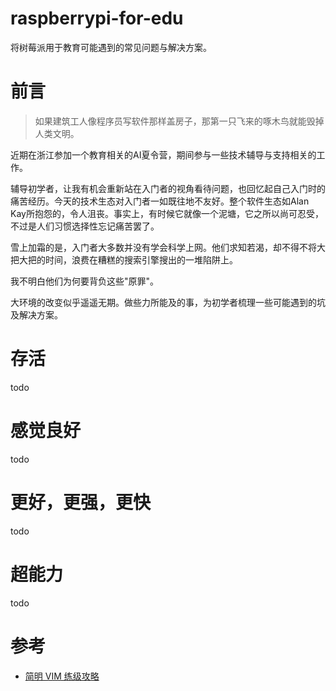 # raspberrypi-for-edu
将树莓派用于教育可能遇到的常见问题与解决方案。

# 前言
>  如果建筑工人像程序员写软件那样盖房子，那第一只飞来的啄木鸟就能毁掉人类文明。

近期在浙江参加一个教育相关的AI夏令营，期间参与一些技术辅导与支持相关的工作。

辅导初学者，让我有机会重新站在入门者的视角看待问题，也回忆起自己入门时的痛苦经历。今天的技术生态对入门者一如既往地不友好。整个软件生态如Alan Kay所抱怨的，令人沮丧。事实上，有时候它就像一个泥塘，它之所以尚可忍受，不过是人们习惯选择性忘记痛苦罢了。

雪上加霜的是，入门者大多数并没有学会科学上网。他们求知若渴，却不得不将大把大把的时间，浪费在糟糕的搜索引擎搜出的一堆陷阱上。

我不明白他们为何要背负这些"原罪"。

大环境的改变似乎遥遥无期。做些力所能及的事，为初学者梳理一些可能遇到的坑及解决方案。

# 存活
todo

# 感觉良好
todo

# 更好，更强，更快
todo

# 超能力
todo

# 参考
*  [简明 VIM 练级攻略](https://coolshell.cn/articles/5426.html)
